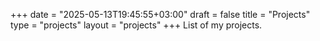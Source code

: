 +++
date = "2025-05-13T19:45:55+03:00"
draft = false
title = "Projects"
type = "projects"
layout = "projects"
+++
List of my projects.